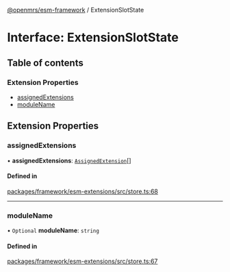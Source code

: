 [@openmrs/esm-framework](../API.md) / ExtensionSlotState

# Interface: ExtensionSlotState

## Table of contents

### Extension Properties

- [assignedExtensions](ExtensionSlotState.md#assignedextensions)
- [moduleName](ExtensionSlotState.md#modulename)

## Extension Properties

### assignedExtensions

• **assignedExtensions**: [`AssignedExtension`](AssignedExtension.md)[]

#### Defined in

[packages/framework/esm-extensions/src/store.ts:68](https://github.com/openmrs/openmrs-esm-core/blob/master/packages/framework/esm-extensions/src/store.ts#L68)

___

### moduleName

• `Optional` **moduleName**: `string`

#### Defined in

[packages/framework/esm-extensions/src/store.ts:67](https://github.com/openmrs/openmrs-esm-core/blob/master/packages/framework/esm-extensions/src/store.ts#L67)
